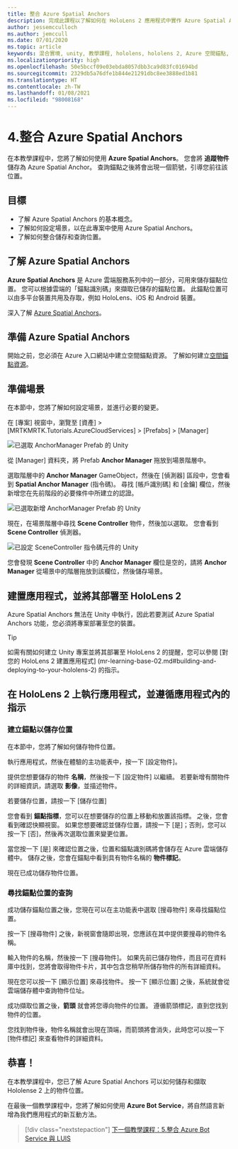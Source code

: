 ```yaml
---
title: 整合 Azure Spatial Anchors
description: 完成此課程以了解如何在 HoloLens 2 應用程式中實作 Azure Spatial Anchors。
author: jessemcculloch
ms.author: jemccull
ms.date: 07/01/2020
ms.topic: article
keywords: 混合實境, unity, 教學課程, hololens, hololens 2, Azure 空間錨點, azure 雲端服務, azure 自訂視覺, Windows 10
ms.localizationpriority: high
ms.openlocfilehash: 50e5bccf09e03ebda8057dbb3ca9d83fc01694bd
ms.sourcegitcommit: 2329db5a76dfe1b844e21291dbc8ee3888ed1b81
ms.translationtype: HT
ms.contentlocale: zh-TW
ms.lasthandoff: 01/08/2021
ms.locfileid: "98008168"
---
```

# <a name="4-integrating-azure-spatial-anchors"></a>4.整合 Azure Spatial Anchors

在本教學課程中，您將了解如何使用 **Azure Spatial Anchors**。 您會將 **追蹤物件** 儲存為 Azure Spatial Anchor。 查詢錨點之後將會出現一個箭號，引導您前往該位置。

## <a name="objectives"></a>目標

* 了解 Azure Spatial Anchors 的基本概念。
* 了解如何設定場景，以在此專案中使用 Azure Spatial Anchors。
* 了解如何整合儲存和查詢位置。

## <a name="understanding-azure-spatial-anchors"></a>了解 Azure Spatial Anchors

 **Azure Spatial Anchors** 是 Azure 雲端服務系列中的一部分，可用來儲存錨點位置。 您可以根據雲端的「錨點識別碼」來擷取已儲存的錨點位置。 此錨點位置可以由多平台裝置共用及存取，例如 HoloLens、iOS 和 Android 裝置。

深入了解 [Azure Spatial Anchors](https://docs.microsoft.com/azure/spatial-anchors/overview)。

## <a name="preparing-azure-spatial-anchors"></a>準備 Azure Spatial Anchors

開始之前，您必須在 Azure 入口網站中建立空間錨點資源。
了解如何建立[空間錨點資源](https://docs.microsoft.com/azure/spatial-anchors/quickstarts/get-started-hololens#create-a-spatial-anchors-resource)。

## <a name="preparing-the-scene"></a>準備場景

在本節中，您將了解如何設定場景，並進行必要的變更。

在 [專案] 視窗中，瀏覽至 [資產] > [MRTKMRTK.Tutorials.AzureCloudServices] > [Prefabs] > [Manager]

![已選取 AnchorManager Prefab 的 Unity](images/mr-learning-azure/tutorial4-section1-step1-1.png)

從 [Manager] 資料夾，將 Prefab **Anchor Manager** 拖放到場景階層中。

選取階層中的 **Anchor Manager** GameObject，然後在 [偵測器] 區段中，您會看到 **Spatial Anchor Manager** (指令碼)。 尋找 [帳戶識別碼] 和 [金鑰] 欄位，然後新增您在先前階段的必要條件中所建立的認證。

![已選取新增 AnchorManager Prefab 的 Unity](images/mr-learning-azure/tutorial4-section1-step2-1.png)

現在，在場景階層中尋找 **Scene Controller** 物件，然後加以選取。 您會看到 **Scene Controller** 偵測器。

![已設定 SceneController 指令碼元件的 Unity](images/mr-learning-azure/tutorial4-section1-step3-1.png)

您會發現 **Scene Controller** 中的 **Anchor Manager** 欄位是空的，請將 **Anchor Manager** 從場景中的階層拖放到該欄位，然後儲存場景。

## <a name="build-and-deploy-the-app-to-your-hololens-2"></a>建置應用程式，並將其部署至 HoloLens 2

Azure Spatial Anchors 無法在 Unity 中執行，因此若要測試 Azure Spatial Anchors 功能，您必須將專案部署至您的裝置。

> [!TIP]
> 如需有關如何建立 Unity 專案並將其部署至 HoloLens 2 的提醒，您可以參閱 [對您的 HoloLens 2 建置應用程式] (mr-learning-base-02.md#building-and-deploying-to-your-hololens-2) 的指示。

## <a name="run-the-app-on-your-hololens-2-and-follow-the-in-app-instructions"></a>在 HoloLens 2 上執行應用程式，並遵循應用程式內的指示

### <a name="create-an-anchor-to-store-a-location"></a>建立錨點以儲存位置

在本節中，您將了解如何儲存物件位置。

執行應用程式，然後在體驗的主功能表中，按一下 [設定物件]。

提供您想要儲存的物件 **名稱**，然後按一下 [設定物件] 以繼續。 若要新增有關物件的詳細資訊，請選取 **影像**，並描述物件。

若要儲存位置，請按一下 [儲存位置]

您會看到 **錨點指標**，您可以在想要儲存的位置上移動和放置該指標。 之後，您會看到確認快顯視窗。 如果您想要確認並儲存位置，請按一下 [是]；否則，您可以按一下 [否]，然後再次選取位置來變更位置。

當您按一下 [是] 來確認位置之後，位置和錨點識別碼將會儲存在 Azure 雲端儲存體中。 儲存之後，您會在錨點中看到具有物件名稱的 **物件標記**。

現在已成功儲存物件位置。

### <a name="query-for-finding-an-anchor-location"></a>尋找錨點位置的查詢

成功儲存錨點位置之後，您現在可以在主功能表中選取 [搜尋物件] 來尋找錨點位置。

按一下 [搜尋物件] 之後，新視窗會隨即出現，您應該在其中提供要搜尋的物件名稱。

輸入物件的名稱，然後按一下 [搜尋物件]。 如果先前已儲存物件，而且可在資料庫中找到，您將會取得物件卡片，其中包含您稍早所儲存物件的所有詳細資料。

現在您可以按一下 [顯示位置] 來尋找物件。 按一下 [顯示位置] 之後，系統就會從雲端儲存體中查詢物件位址。

成功擷取位置之後，**箭頭** 就會將您導向物件的位置。 遵循箭頭標記，直到您找到物件的位置。

您找到物件後，物件名稱就會出現在頂端，而箭頭將會消失，此時您可以按一下 [物件標記] 來查看物件的詳細資料。

## <a name="congratulations"></a>恭喜！

在本教學課程中，您已了解 Azure Spatial Anchors 可以如何儲存和擷取 Hololense 2 上的物件位置。

在最後一個教學課程中，您將了解如何使用 **Azure Bot Service**，將自然語言新增為我們應用程式的新互動方法。

> [!div class="nextstepaction"]
> [下一個教學課程：5.整合 Azure Bot Service 與 LUIS](mr-learning-azure-05.md)
